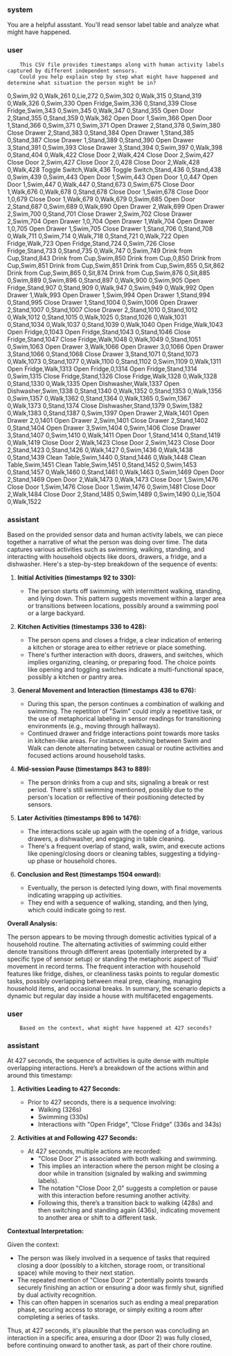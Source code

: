 ### system
You are a helpful assstant. You'll read sensor label table and analyze what might have happened.
### user

        This CSV file provides timestamps along with human activity labels captured by different independent sensors.
        Could you help explain step by step what might have happened and determine what situation the person might be in?
    
0,Swim,92
0,Walk,261
0,Lie,272
0,Swim,302
0,Walk,315
0,Stand,319
0,Walk,326
0,Swim,330
Open Fridge,Swim,336
0,Stand,339
Close Fridge,Swim,343
0,Swim,345
0,Walk,347
0,Stand,355
Open Door 2,Stand,355
0,Stand,359
0,Walk,362
Open Door 1,Swim,366
Open Door 1,Stand,366
0,Swim,371
0,Swim,371
Open Drawer 2,Stand,378
0,Swim,380
Close Drawer 2,Stand,383
0,Stand,384
Open Drawer 1,Stand,385
0,Stand,387
Close Drawer 1,Stand,389
0,Stand,390
Open Drawer 3,Stand,391
0,Swim,393
Close Drawer 3,Stand,394
0,Swim,397
0,Walk,398
0,Stand,404
0,Walk,422
Close Door 2,Walk,424
Close Door 2,Swim,427
Close Door 2,Swim,427
Close Door 2,0,428
Close Door 2,Walk,428
0,Walk,428
Toggle Switch,Walk,436
Toggle Switch,Stand,436
0,Stand,438
0,Swim,439
0,Swim,443
Open Door 1,Swim,443
Open Door 1,0,447
Open Door 1,Swim,447
0,Walk,447
0,Stand,673
0,Swim,675
Close Door 1,Walk,676
0,Walk,678
0,Stand,678
Close Door 1,Swim,678
Close Door 1,0,679
Close Door 1,Walk,679
0,Walk,679
0,Swim,685
Open Door 2,Stand,687
0,Swim,689
0,Walk,690
Open Drawer 2,Walk,699
Open Drawer 2,Swim,700
0,Stand,701
Close Drawer 2,Swim,702
Close Drawer 2,Swim,704
Open Drawer 1,0,704
Open Drawer 1,Walk,704
Open Drawer 1,0,705
Open Drawer 1,Swim,705
Close Drawer 1,Stand,706
0,Stand,708
0,Walk,711
0,Swim,714
0,Walk,718
0,Stand,721
0,Walk,722
Open Fridge,Walk,723
Open Fridge,Stand,724
0,Swim,726
Close Fridge,Stand,733
0,Stand,735
0,Walk,747
0,Swim,749
Drink from Cup,Stand,843
Drink from Cup,Swim,850
Drink from Cup,0,850
Drink from Cup,Swim,851
Drink from Cup,Swim,851
Drink from Cup,Swim,855
0,Sit,862
Drink from Cup,Swim,865
0,Sit,874
Drink from Cup,Swim,876
0,Sit,885
0,Swim,889
0,Swim,896
0,Stand,897
0,Walk,900
0,Swim,905
Open Fridge,Stand,907
0,Stand,909
0,Walk,947
0,Swim,949
0,Walk,992
Open Drawer 1,Walk,993
Open Drawer 1,Swim,994
Open Drawer 1,Stand,994
0,Stand,995
Close Drawer 1,Stand,1004
0,Swim,1006
Open Drawer 2,Stand,1007
0,Stand,1007
Close Drawer 2,Stand,1010
0,Stand,1012
0,Walk,1012
0,Stand,1015
0,Walk,1025
0,Stand,1026
0,Walk,1031
0,Stand,1034
0,Walk,1037
0,Stand,1039
0,Walk,1040
Open Fridge,Walk,1043
Open Fridge,0,1043
Open Fridge,Stand,1043
0,Stand,1046
Close Fridge,Stand,1047
Close Fridge,Walk,1048
0,Walk,1049
0,Stand,1051
0,Swim,1063
Open Drawer 3,Walk,1066
Open Drawer 3,0,1066
Open Drawer 3,Stand,1066
0,Stand,1068
Close Drawer 3,Stand,1071
0,Stand,1073
0,Walk,1073
0,Stand,1077
0,Walk,1100
0,Stand,1102
0,Swim,1109
0,Walk,1311
Open Fridge,Walk,1313
Open Fridge,0,1314
Open Fridge,Stand,1314
0,Swim,1315
Close Fridge,Stand,1326
Close Fridge,Walk,1328
0,Walk,1328
0,Stand,1330
0,Walk,1335
Open Dishwasher,Walk,1337
Open Dishwasher,Swim,1338
0,Stand,1340
0,Walk,1352
0,Stand,1353
0,Walk,1356
0,Swim,1357
0,Walk,1362
0,Stand,1364
0,Walk,1365
0,Swim,1367
0,Walk,1373
0,Stand,1374
Close Dishwasher,Stand,1379
0,Swim,1382
0,Walk,1383
0,Stand,1387
0,Swim,1397
Open Drawer 2,Walk,1401
Open Drawer 2,0,1401
Open Drawer 2,Swim,1401
Close Drawer 2,Stand,1402
0,Stand,1404
Open Drawer 3,Swim,1404
0,Swim,1406
Close Drawer 3,Stand,1407
0,Swim,1410
0,Walk,1411
Open Door 1,Stand,1414
0,Stand,1419
0,Walk,1419
Close Door 2,Walk,1423
Close Door 2,Swim,1423
Close Door 2,Stand,1423
0,Stand,1426
0,Walk,1427
0,Swim,1436
0,Walk,1438
0,Stand,1439
Clean Table,Swim,1440
0,Stand,1446
0,Walk,1448
Clean Table,Swim,1451
Clean Table,Swim,1451
0,Stand,1452
0,Swim,1453
0,Stand,1457
0,Walk,1460
0,Stand,1461
0,Walk,1463
0,Swim,1469
Open Door 2,Stand,1469
Open Door 2,Walk,1473
0,Walk,1473
Close Door 1,Swim,1476
Close Door 1,Swim,1476
Close Door 1,Swim,1476
0,Swim,1481
Close Door 2,Walk,1484
Close Door 2,Stand,1485
0,Swim,1489
0,Swim,1490
0,Lie,1504
0,Walk,1522

### assistant
Based on the provided sensor data and human activity labels, we can piece together a narrative of what the person was doing over time. The data captures various activities such as swimming, walking, standing, and interacting with household objects like doors, drawers, a fridge, and a dishwasher. Here's a step-by-step breakdown of the sequence of events:

1. **Initial Activities (timestamps 92 to 330):** 
   - The person starts off swimming, with intermittent walking, standing, and lying down. This pattern suggests movement within a larger area or transitions between locations, possibly around a swimming pool or a large backyard.

2. **Kitchen Activities (timestamps 336 to 428):**
   - The person opens and closes a fridge, a clear indication of entering a kitchen or storage area to either retrieve or place something.
   - There's further interaction with doors, drawers, and switches, which implies organizing, cleaning, or preparing food. The choice points like opening and toggling switches indicate a multi-functional space, possibly a kitchen or pantry area.

3. **General Movement and Interaction (timestamps 436 to 676):**
   - During this span, the person continues a combination of walking and swimming. The repetition of "Swim" could imply a repetitive task, or the use of metaphorical labeling in sensor readings for transitioning environments (e.g., moving through hallways).
   - Continued drawer and fridge interactions point towards more tasks in kitchen-like areas. For instance, switching between Swim and Walk can denote alternating between casual or routine activities and focused actions around household tasks.

4. **Mid-session Pause (timestamps 843 to 889):**
   - The person drinks from a cup and sits, signaling a break or rest period. There's still swimming mentioned, possibly due to the person's location or reflective of their positioning detected by sensors.

5. **Later Activities (timestamps 896 to 1476):**
   - The interactions scale up again with the opening of a fridge, various drawers, a dishwasher, and engaging in table cleaning.
   - There's a frequent overlap of stand, walk, swim, and execute actions like opening/closing doors or cleaning tables, suggesting a tidying-up phase or household chores.

6. **Conclusion and Rest (timestamps 1504 onward):**
   - Eventually, the person is detected lying down, with final movements indicating wrapping up activities.
   - They end with a sequence of walking, standing, and then lying, which could indicate going to rest.

**Overall Analysis:** 

The person appears to be moving through domestic activities typical of a household routine. The alternating activities of swimming could either denote transitions through different areas (potentially interpreted by a specific type of sensor setup) or standing the metaphoric aspect of 'fluid' movement in record terms. The frequent interaction with household features like fridge, dishes, or cleanliness tasks points to regular domestic tasks, possibly overlapping between meal prep, cleaning, managing household items, and occasional breaks. In summary, the scenario depicts a dynamic but regular day inside a house with multifaceted engagements.
### user

        Based on the context, what might have happened at 427 seconds?
    
### assistant
At 427 seconds, the sequence of activities is quite dense with multiple overlapping interactions. Here’s a breakdown of the actions within and around this timestamp:

1. **Activities Leading to 427 Seconds:**
   - Prior to 427 seconds, there is a sequence involving:
     - Walking (326s)
     - Swimming (330s)
     - Interactions with "Open Fridge", ”Close Fridge” (336s and 343s)

2. **Activities at and Following 427 Seconds:**
   - At 427 seconds, multiple actions are recorded:
     - "Close Door 2" is associated with both walking and swimming.
     - This implies an interaction where the person might be closing a door while in transition (signaled by walking and swimming labels).
     - The notation "Close Door 2,0" suggests a completion or pause with this interaction before resuming another activity.
     - Following this, there’s a transition back to walking (428s) and then switching and standing again (436s), indicating movement to another area or shift to a different task.

**Contextual Interpretation:**

Given the context:
- The person was likely involved in a sequence of tasks that required closing a door (possibly to a kitchen, storage room, or transitional space) while moving to their next station.
- The repeated mention of "Close Door 2" potentially points towards securely finishing an action or ensuring a door was firmly shut, signified by dual activity recognition.
- This can often happen in scenarios such as ending a meal preparation phase, securing access to storage, or simply exiting a room after completing a series of tasks.

Thus, at 427 seconds, it's plausible that the person was concluding an interaction in a specific area, ensuring a door (Door 2) was fully closed, before continuing onward to another task, as part of their chore routine.
